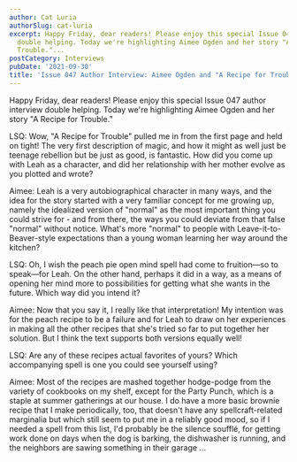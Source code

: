 ```yaml
---
author: Cat Luria
authorSlug: cat-luria
excerpt: Happy Friday, dear readers! Please enjoy this special Issue 047 author interview
  double helping. Today we're highlighting Aimee Ogden and her story "A Recipe for
  Trouble."...
postCategory: Interviews
pubDate: '2021-09-30'
title: 'Issue 047 Author Interview: Aimee Ogden and "A Recipe for Trouble"'
---
```

Happy Friday, dear readers! Please enjoy this special Issue 047 author interview double helping. Today we're highlighting Aimee Ogden and her story "A Recipe for Trouble."

LSQ: Wow, "A Recipe for Trouble" pulled me in from the first page and held on tight! The very first description of magic, and how it might as well just be teenage rebellion but be just as good, is fantastic. How did you come up with Leah as a character, and did her relationship with her mother evolve as you plotted and wrote?

Aimee: Leah is a very autobiographical character in many ways, and the idea for the story started with a very familiar concept for me growing up, namely the idealized version of "normal" as the most important thing you could strive for - and from there, the ways you could deviate from that false "normal" without notice. What's more "normal" to people with Leave-it-to-Beaver-style expectations than a young woman learning her way around the kitchen?

LSQ: Oh, I wish the peach pie open mind spell had come to fruition—so to speak—for Leah. On the other hand, perhaps it did in a way, as a means of opening her mind more to possibilities for getting what she wants in the future. Which way did you intend it?

Aimee: Now that you say it, I really like that interpretation! My intention was for the peach recipe to be a failure and for Leah to draw on her experiences in making all the other recipes that she's tried so far to put together her solution. But I think the text supports both versions equally well!

LSQ: Are any of these recipes actual favorites of yours? Which accompanying spell is one you could see yourself using?

Aimee: Most of the recipes are mashed together hodge-podge from the variety of cookbooks on my shelf, except for the Party Punch, which is a staple at summer gatherings at our house. I do have a more basic brownie recipe that I make periodically, too, that doesn't have any spellcraft-related marginalia but which still seem to put me in a reliably good mood, so if I needed a spell from this list, I'd probably be the silence soufflé, for getting work done on days when the dog is barking, the dishwasher is running, and the neighbors are sawing something in their garage ...